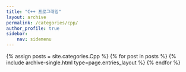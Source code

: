 ```yaml
---
title: "C++ 프로그래밍"
layout: archive
permalink: /categories/cpp/
author_profile: true
sidebar:
    nav: sidemenu
---
```


{% assign posts = site.categories.Cpp %}
{% for post in posts %} {% include archive-single.html type=page.entries_layout %} {% endfor %}